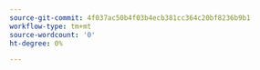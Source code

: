 ```yaml
---
source-git-commit: 4f037ac50b4f03b4ecb381cc364c20bf8236b9b1
workflow-type: tm+mt
source-wordcount: '0'
ht-degree: 0%

---
```

